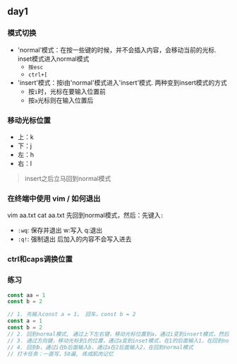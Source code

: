 ## day1
### 模式切换
- 'normal'模式：在按一些键的时候，并不会插入内容，会移动当前的光标. inset模式进入normal模式
  - `按esc`
  - `ctrl+[`
- 'insert'模式：按i由'normal'模式进入'insert'模式. 两种变到insert模式的方式
  - 按`i`时，光标在要输入位置前
  - 按`a`光标则在输入位置后
### 移动光标位置
- 上：k
- 下：j
- 左：h
- 右：l

> insert之后立马回到normal模式

### 在终端中使⽤ vim / 如何退出
vim aa.txt
cat aa.txt
先回到normal模式，然后：先键入`:`
- `:wq`: 保存并退出   w:写入  q:退出
- `:q!`: 强制退出  后加入的内容不会写入进去

### ctrl和caps调换位置



### 练习
```js
const aa = 1
const b = 2

// 1. 先输入const a = 1， 回车，const b = 2
const a = 1
const b = 2
// 2. 回到normal模式, 通过上下左右键，移动光标位置到a，通过i变到insert模式，然后输入一个a，输完之后，立马回到normal模式
// 3. 通过方向键，移动光标到1的位置，通过a变到inset模式，在1的后面输入1，在回到normal模式
// 4. 回到b，通过i在b后面输入b，通过a在2后面输入2，在回到normal模式
// 打卡任务：一直写，50遍, 练成肌肉记忆
```

